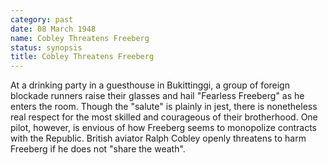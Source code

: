 ```yaml
---
category: past
date: 08 March 1948
name: Cobley Threatens Freeberg
status: synopsis
title: Cobley Threatens Freeberg
---
```

At a drinking party in a guesthouse in Bukittinggi, a group of foreign blockade runners raise their glasses and hail "Fearless Freeberg" as he enters the room. Though the "salute" is plainly in jest, there is nonetheless real respect for the most skilled and courageous of their brotherhood. One pilot, however, is envious of how Freeberg seems to monopolize contracts with the Republic. British aviator Ralph Cobley openly threatens to harm Freeberg if he does not "share the weath". 
